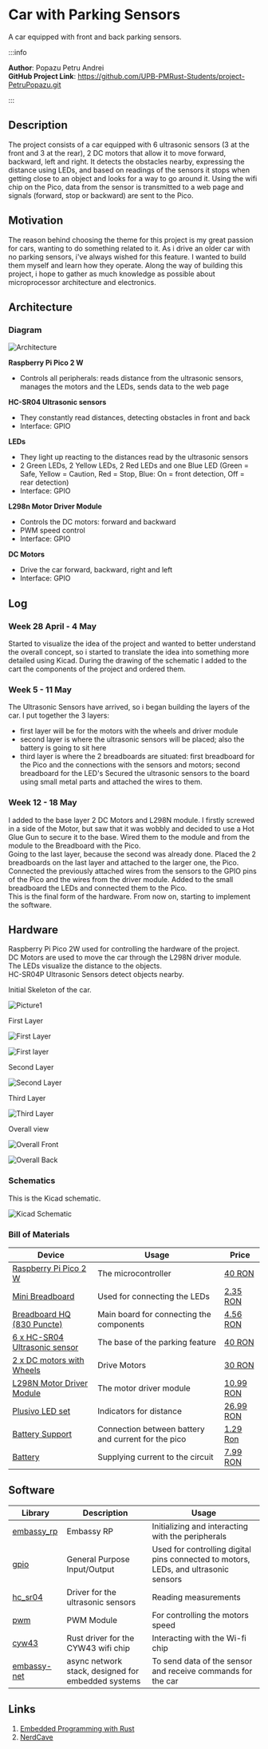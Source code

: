 # Car with Parking Sensors

A car equipped with front and back parking sensors. 

:::info 

**Author**: Popazu Petru Andrei\
**GitHub Project Link**: https://github.com/UPB-PMRust-Students/project-PetruPopazu.git

:::

## Description

The project consists of a car equipped with 6 ultrasonic sensors (3 at the front and 3 at the rear), 2 DC motors that allow it to move forward, backward, left and right. It detects the obstacles nearby, expressing the distance using LEDs, and based on readings of the sensors it stops when getting close to an object and looks for a way to go around it. Using the wifi chip on the Pico, data from the sensor is transmitted to a web page and signals (forward, stop or backward) are sent to the Pico.

## Motivation

The reason behind choosing the theme for this project is my great passion for cars, wanting to do something related to it. As i drive an older car with no parking sensors, i've always wished for this feature. I wanted to build them myself and learn how they operate. Along the way of building this project, i hope to gather as much knowledge as possible about microprocessor architecture and electronics.

## Architecture 
### Diagram

![Architecture](Architecture.webp)

**Raspberry Pi Pico 2 W**
- Controls all peripherals: reads distance from the ultrasonic sensors, manages the motors and the LEDs, sends data to the web page

**HC-SR04 Ultrasonic sensors**
- They constantly read distances, detecting obstacles in front and back
- Interface: GPIO

**LEDs**
- They light up reacting to the distances read by the ultrasonic sensors
- 2 Green LEDs, 2 Yellow LEDs, 2 Red LEDs and one Blue LED (Green = Safe, Yellow = Caution, Red = Stop, Blue: On = front detection, Off = rear detection)
- Interface: GPIO

**L298n Motor Driver Module**
- Controls the DC motors: forward and backward
- PWM speed control
- Interface: GPIO

**DC Motors**
- Drive the car forward, backward, right and left
- Interface: GPIO

## Log

<!-- write your progress here every week -->

### Week 28 April - 4 May
Started to visualize the idea of the project and wanted to better understand the overall concept, so i started to translate the idea into something more detailed using Kicad. During the drawing of the schematic I added to the cart the components of the project and ordered them.
### Week 5 - 11 May
The Ultrasonic Sensors have arrived, so i began building the layers of the car. I put together the 3 layers:
- first layer will be for the motors with the wheels and driver module
- second layer is where the ultrasonic sensors will be placed; also the battery is going to sit here
- third layer is where the 2 breadboards are situated: first breadboard for the Pico and the connections with the sensors and motors; second breadboard for the LED's
Secured the ultrasonic sensors to the board using small metal parts and attached the wires to them.
### Week 12 - 18 May
I added to the base layer 2 DC Motors and L298N module. I firstly screwed in a side of the Motor, but saw that it was wobbly and decided to use a Hot Glue Gun to secure it to the base. Wired them to the module and from the module to the Breadboard with the Pico.\
Going to the last layer, because the second was already done. Placed the 2 breadboards on the last layer and attached to the larger one, the Pico. Connected the previously attached wires from the sensors to the GPIO pins of the Pico and the wires from the driver module. Added to the small breadboard the LEDs and connected them to the Pico. \
This is the final form of the hardware. From now on, starting to implement the software. 

## Hardware

Raspberry Pi Pico 2W used for controlling the hardware of the project.\
DC Motors are used to move the car through the L298N driver module.\
The LEDs visualize the distance to the objects.\
HC-SR04P Ultrasonic Sensors detect objects nearby.

Initial Skeleton of the car.

![Picture1](Poza1.webp)

First Layer

![First Layer](Poza2_1.webp)

![First layer](Poza2_2.webp)

Second Layer

![Second Layer](Poaz3.webp)

Third Layer

![Third Layer](Poza4.webp)

Overall view

![Overall Front](Poza5_1.webp)

![Overall Back](Poza5_2.webp)

### Schematics

This is the Kicad schematic.

![Kicad Schematic](Schematica_f1.webp)

### Bill of Materials

<!-- Fill out this table with all the hardware components that you might need.

The format is 
```
| [Device](link://to/device) | This is used ... | [price](link://to/store) |

```

-->

| Device | Usage | Price |
|--------|--------|-------|
| [Raspberry Pi Pico 2 W](https://www.raspberrypi.com/documentation/microcontrollers/raspberry-pi-pico.html) | The microcontroller | [40 RON](https://www.optimusdigital.ro/ro/placi-raspberry-pi/13327-raspberry-pi-pico-2-w.html?gad_source=1&gad_campaignid=19615979487&gbraid=0AAAAADv-p3DfPn0jghDBkW5rmkni4ZwoA&gclid=Cj0KCQjwlMfABhCWARIsADGXdy-2UJynBEaijVkLUjd2GMpHaLt4yTef_1SemcI0xAtDyYZ3etr6UoAaAhstEALw_wcB) |
|[Mini Breadboard](https://www.mouser.com/datasheet/2/737/breadboards_for_beginners-2489753.pdf?srsltid=AfmBOooZwwJE-Z5BTXGU_PjlmlkV8tOXefhxb5O4ve18X78d9_MAQ3II)|Used for connecting the LEDs|[2.35 RON ](https://www.optimusdigital.ro/ro/prototipare-breadboard-uri/244-mini-breadboard-colorat.html?search_query=breadboard&results=125)|
|[Breadboard HQ (830 Puncte)](https://www.mouser.com/datasheet/2/737/breadboards_for_beginners-2489753.pdf?srsltid=AfmBOooZwwJE-Z5BTXGU_PjlmlkV8tOXefhxb5O4ve18X78d9_MAQ3II)|Main board for connecting the components|[4.56 RON](https://www.optimusdigital.ro/ro/prototipare-breadboard-uri/44-breadboard-400-points.html?search_query=breadboard&results=125)|
|[6 x HC-SR04 Ultrasonic sensor](https://cdn.sparkfun.com/datasheets/Sensors/Proximity/HCSR04.pdf)|The base of the parking feature|[40 RON](https://www.optimusdigital.ro/ro/senzori-senzori-ultrasonici/9-senzor-ultrasonic-hc-sr04-.html?search_query=senzor+ultrasonic&results=42)|
|[2 x DC motors with Wheels](https://handsontec.com/index.php/product/36v-mini-dc-gear-motor/)|Drive Motors|[30 RON](https://www.optimusdigital.ro/ro/motoare-altele/139-motor-cu-reductor-si-roata.html?search_query=motor+cu+roata&results=33)|
|[L298N Motor Driver Module](https://www.handsontec.com/dataspecs/L298N%20Motor%20Driver.pdf)|The motor driver module|[10.99 RON](https://www.optimusdigital.ro/ro/drivere-de-motoare-cu-perii/145-driver-de-motoare-dual-l298n.html?search_query=l298n&results=4)|
|[Plusivo LED set](https://www.plusivo.com/electronics-kit/36-plusivo-3mm-and-5mm-diffused-led-light-emitting-diode-assortment-kit.html)|Indicators for distance|[26.99 RON](https://www.optimusdigital.ro/ro/kituri-optimus-digital/9517-set-de-led-uri-asortate-de-5-mm-si-3-mm-310-buc-cu-rezistoare-bonus.html?search_query=led&results=779)|
|[Battery Support](https://www.optimusdigital.ro/ro/suporturi-de-baterii/20-conector-pentru-baterie-de-9-v.html?search_query=suport+pentru+baterie&results=56)|Connection between battery and current for the pico|[1.29 Ron](https://www.optimusdigital.ro/ro/suporturi-de-baterii/20-conector-pentru-baterie-de-9-v.html?search_query=suport+pentru+baterie&results=56)|
|[Battery](https://www.optimusdigital.ro/ro/baterii-de-9-v-pp3/3155-baterie-alcalina-de-9-v-maxell-6lr61-4902580165017.html?search_query=baterie+9v&results=311)|Supplying current to the circuit|[7.99 RON](https://www.optimusdigital.ro/ro/baterii-de-9-v-pp3/3155-baterie-alcalina-de-9-v-maxell-6lr61-4902580165017.html?search_query=baterie+9v&results=311)|



## Software

| Library | Description | Usage |
|---------|-------------|-------|
|[embassy_rp](https://docs.embassy.dev/embassy-rp/git/rp235xb/index.html)|Embassy RP|Initializing and interacting with the peripherals|
|[gpio](https://docs.embassy.dev/embassy-stm32/git/stm32c011d6/gpio/index.html)|General Purpose Input/Output|Used for controlling digital pins connected to motors, LEDs, and ultrasonic sensors|
|[hc_sr04](https://docs.rs/hc-sr04/latest/hc_sr04/)|Driver for the ultrasonic sensors|Reading measurements|
|[pwm](https://docs.embassy.dev/embassy-rp/git/rp235xb/pwm/index.html)|PWM Module|For controlling the motors speed|
|[cyw43](https://docs.rs/cyw43/latest/cyw43/)|Rust driver for the CYW43 wifi chip|Interacting with the Wi-fi chip|
|[embassy-net](https://docs.rs/embassy-net/latest/embassy_net/)|async network stack, designed for embedded systems|To send data of the sensor and receive commands for the car|

## Links

<!-- Add a few links that inspired you and that you think you will use for your project -->

1. [Embedded Programming with Rust](https://pico.implrust.com/ultrasonic/circuit.html)
2. [NerdCave](https://www.youtube.com/@NerdCaveYT)